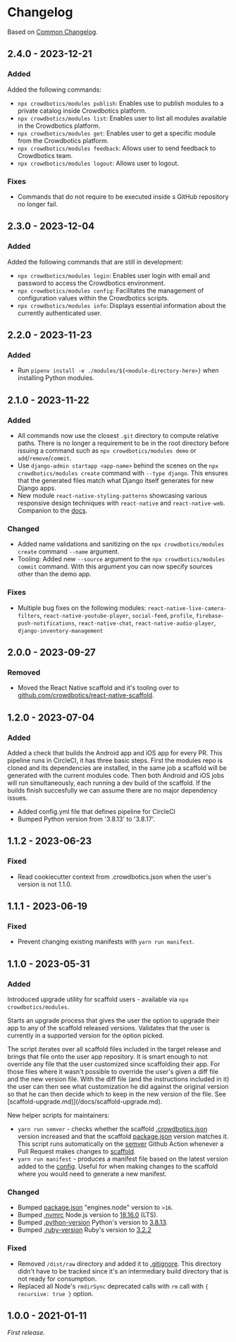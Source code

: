 # Changelog

Based on [Common Changelog](https://common-changelog.org/).

## 2.4.0 - 2023-12-21

### Added

Added the following commands:

- `npx crowdbotics/modules publish`: Enables use to publish modules to a private catalog inside Crowdbotics platform.
- `npx crowdbotics/modules list`: Enables user to list all modules available in the Crowdbotics platform.
- `npx crowdbotics/modules get`: Enables user to get a specific module from the Crowdbotics platform.
- `npx crowdbotics/modules feedback`: Allows user to send feedback to Crowdbotics team.
- `npx crowdbotics/modules logout`: Allows user to logout.

### Fixes

- Commands that do not require to be executed inside s GitHub repository no longer fail.

## 2.3.0 - 2023-12-04

### Added

Added the following commands that are still in development:

- `npx crowdbotics/modules login`: Enables user login with email and password to access the Crowdbotics environment.
- `npx crowdbotics/modules config`: Facilitates the management of configuration values within the Crowdbotics scripts.
- `npx crowdbotics/modules info`: Displays essential information about the currently authenticated user.

## 2.2.0 - 2023-11-23

### Added

- Run `pipenv install -e ./modules/${<module-directory-here>}` when installing Python modules.

## 2.1.0 - 2023-11-22

### Added

- All commands now use the closest `.git` directory to compute relative paths. There is no longer a requirement to be in the root directory before issuing a command such as `npx crowdbotics/modules demo` or `add`/`remove`/`commit`.
- Use `django-admin startapp <app-name>` behind the scenes on the `npx crowdbotics/modules create` command with `--type django`. This ensures that the generated files match what Django itself generates for new Django apps.
- New module `react-native-styling-patterns` showcasing various responsive design techniques with `react-native` and `react-native-web`. Companion to the [docs](https://docs.crowdbotics.com/react-native-styling-patterns).

### Changed

- Added name validations and sanitizing on the `npx crowdbotics/modules create` command `--name` argument.
- Tooling: Added new `--source` argument to the `npx crowdbotics/modules commit` command. With this argument you can now specify sources other than the demo app.

### Fixes

- Multiple bug fixes on the following modules: `react-native-live-camera-filters`, `react-native-youtube-player`, `social-feed`, `profile`, `firebase-push-notifications`, `react-native-chat`, `react-native-audio-player`, `django-inventory-management`

## 2.0.0 - 2023-09-27

### Removed

- Moved the React Native scaffold and it's tooling over to [github.com/crowdbotics/react-native-scaffold](https://github.com/crowdbotics/react-native-scaffold).

## 1.2.0 - 2023-07-04

### Added

Added a check that builds the Android app and iOS app for every PR. This pipeline runs
in CircleCI, it has three basic steps. First the modules repo is cloned and its dependencies are installed, in the same job a scaffold will be generated with the current modules code.
Then both Android and iOS jobs will run simultaneously, each running a dev build of the scaffold. If the builds
finish succesfully we can assume there are no major dependency issues.

- Added config.yml file that defines pipeline for CircleCI
- Bumped Python version from '3.8.13' to '3.8.17'.

## 1.1.2 - 2023-06-23

### Fixed

- Read cookiecutter context from .crowdbotics.json when the user's version is not 1.1.0.

## 1.1.1 - 2023-06-19

### Fixed

- Prevent changing existing manifests with `yarn run manifest`.

## 1.1.0 - 2023-05-31

### Added

Introduced upgrade utility for scaffold users - available via `npx crowdbotics/modules`.

Starts an upgrade process that gives the user the option to upgrade their app to any of the scaffold released versions. Validates that the user is currently in a supported version for the option picked.

The script iterates over all scaffold files included in the target release and brings that file onto the user app repository. It is smart enough to not override any file that the user customized since scaffolding their app. For those files where it wasn't possible to override the user's given a diff file and the new version file. With the diff file (and the instructions included in it) the user can then see what customization he did against the original version so that he can then decide which to keep in the new version of the file. See [scaffold-upgrade.md]](/docs/scaffold-upgrade.md).

New helper scripts for maintainers:

- `yarn run semver` - checks whether the scaffold [.crowdbotics.json](/scaffold/template/custom/.crowdbotics.json) version increased and that the scaffold [package.json](/scaffold/package.json) version matches it. This script runs automatically on the [semver](/.github/workflows/semver.yml) Github Action whenever a Pull Request makes changes to [scaffold](/scaffold).
- `yarn run manifest` - produces a manifest file based on the latest version added to the [config](/config.js). Useful for when making changes to the scaffold where you would need to generate a new manifest.

### Changed

- Bumped [package.json](/package.json) "engines.node" version to `>16`.
- Bumped [.nvmrc](/.nvmrc) Node.js version to [18.16.0](https://github.com/nodejs/node/blob/main/doc/changelogs/CHANGELOG_V18.md#18.16.0) (LTS).
- Bumped [.python-version](/.python-version) Python's version to [3.8.13](https://www.python.org/downloads/release/python-3813/).
- Bumped [.ruby-version](/.ruby-version) Ruby's version to [3.2.2](https://github.com/ruby/ruby/releases/tag/v3_2_2)

### Fixed

- Removed `/dist/raw` directory and added it to [.gitignore](.gitignore). This directory didn't have to be tracked since it's an intermediary build directory that is not ready for consumption.
- Replaced all Node's `rmdirSync` deprecated calls with `rm` call with `{ recursive: true }` option.

## 1.0.0 - 2021-01-11

_First release._
